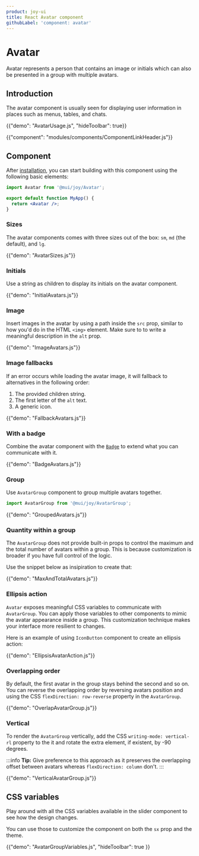 ```yaml
---
product: joy-ui
title: React Avatar component
githubLabel: 'component: avatar'
---
```


# Avatar

<p class="description">Avatar represents a person that contains an image or initials which can also be presented in a group with multiple avatars.</p>

## Introduction

The avatar component is usually seen for displaying user information in places such as menus, tables, and chats.

{{"demo": "AvatarUsage.js", "hideToolbar": true}}

{{"component": "modules/components/ComponentLinkHeader.js"}}

## Component

After [installation](/joy-ui/getting-started/installation/), you can start building with this component using the following basic elements:

```jsx
import Avatar from '@mui/joy/Avatar';

export default function MyApp() {
  return <Avatar />;
}
```

### Sizes

The avatar components comes with three sizes out of the box: `sm`, `md` (the default), and `lg`.

{{"demo": "AvatarSizes.js"}}

### Initials

Use a string as children to display its initials on the avatar component.

{{"demo": "InitialAvatars.js"}}

### Image

Insert images in the avatar by using a path inside the `src` prop, similar to how you'd do in the HTML `<img>` element.
Make sure to to write a meaningful description in the `alt` prop.

{{"demo": "ImageAvatars.js"}}

### Image fallbacks

If an error occurs while loading the avatar image, it will fallback to alternatives in the following order:

1. The provided children string.
2. The first letter of the `alt` text.
3. A generic icon.

{{"demo": "FallbackAvatars.js"}}

### With a badge

Combine the avatar component with the [`Badge`](/joy-ui/react-badge/) to extend what you can communicate with it.

{{"demo": "BadgeAvatars.js"}}

### Group

Use `AvatarGroup` component to group multiple avatars together.

```jsx
import AvatarGroup from '@mui/joy/AvatarGroup';
```

{{"demo": "GroupedAvatars.js"}}

### Quantity within a group

The `AvatarGroup` does not provide built-in props to control the maximum and the total number of avatars within a group.
This is because customization is broader if you have full control of the logic.

Use the snippet below as insipiration to create that:

{{"demo": "MaxAndTotalAvatars.js"}}

### Ellipsis action

`Avatar` exposes meaningful CSS variables to communicate with `AvatarGroup`.
You can apply those variables to other components to mimic the avatar appearance inside a group.
This customization technique makes your interface more resilient to changes.

Here is an example of using `IconButton` component to create an ellipsis action:

{{"demo": "EllipsisAvatarAction.js"}}

### Overlapping order

By default, the first avatar in the group stays behind the second and so on.
You can reverse the overlapping order by reversing avatars position and using the CSS `flexDirection: row-reverse` property in the `AvatarGroup`.

{{"demo": "OverlapAvatarGroup.js"}}

### Vertical

To render the `AvatarGroup` vertically, add the CSS `writing-mode: vertical-rl` property to the it and rotate the extra element, if existent, by -90 degrees.

:::info
**Tip:** Give preference to this approach as it preserves the overlapping offset between avatars whereas `flexDirection: column` don't.
:::

{{"demo": "VerticalAvatarGroup.js"}}

## CSS variables

Play around with all the CSS variables available in the slider component to see how the design changes.

You can use those to customize the component on both the `sx` prop and the theme.

{{"demo": "AvatarGroupVariables.js", "hideToolbar": true }}
